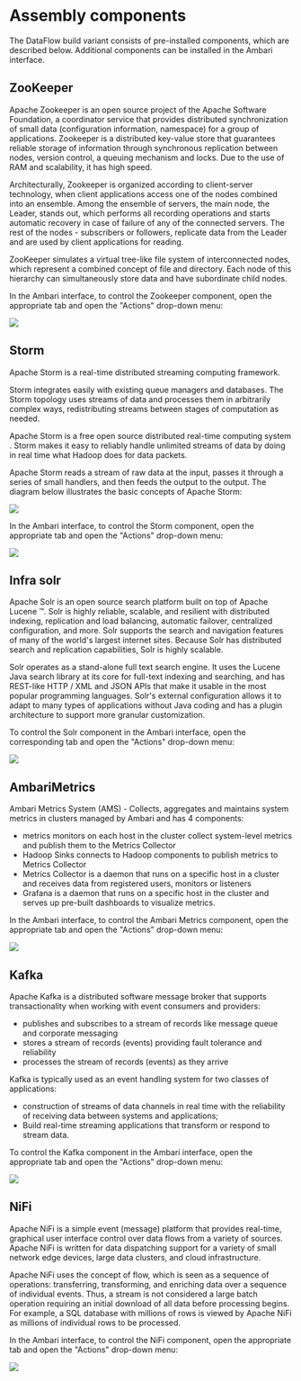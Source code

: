 Assembly components
===================

The DataFlow build variant consists of pre-installed components, which are described below. Additional components can be installed in the Ambari interface.

ZooKeeper
---------

Apache Zookeeper is an open source project of the Apache Software Foundation, a coordinator service that provides distributed synchronization of small data (configuration information, namespace) for a group of applications. Zookeeper is a distributed key-value store that guarantees reliable storage of information through synchronous replication between nodes, version control, a queuing mechanism and locks. Due to the use of RAM and scalability, it has high speed.

Architecturally, Zookeeper is organized according to client-server technology, when client applications access one of the nodes combined into an ensemble. Among the ensemble of servers, the main node, the Leader, stands out, which performs all recording operations and starts automatic recovery in case of failure of any of the connected servers. The rest of the nodes - subscribers or followers, replicate data from the Leader and are used by client applications for reading.

ZooKeeper simulates a virtual tree-like file system of interconnected nodes, which represent a combined concept of file and directory. Each node of this hierarchy can simultaneously store data and have subordinate child nodes.

In the Ambari interface, to control the Zookeeper component, open the appropriate tab and open the "Actions" drop-down menu:

![](./assets/1601845501406-d11.png)

Storm
-----

Apache Storm is a real-time distributed streaming computing framework.

Storm integrates easily with existing queue managers and databases. The Storm topology uses streams of data and processes them in arbitrarily complex ways, redistributing streams between stages of computation as needed.

Apache Storm is a free open source distributed real-time computing system . Storm makes it easy to reliably handle unlimited streams of data by doing in real time what Hadoop does for data packets.

Apache Storm reads a stream of raw data at the input, passes it through a series of small handlers, and then feeds the output to the output. The diagram below illustrates the basic concepts of Apache Storm:

![](./assets/1601850108811-apache_shtorm_core_concept.png)

In the Ambari interface, to control the Storm component, open the appropriate tab and open the "Actions" drop-down menu:

![](./assets/1601850213507-d14.png)

Infra solr
----------

Apache Solr is an open source search platform built on top of Apache Lucene ™. Solr is highly reliable, scalable, and resilient with distributed indexing, replication and load balancing, automatic failover, centralized configuration, and more. Solr supports the search and navigation features of many of the world's largest internet sites. Because Solr has distributed search and replication capabilities, Solr is highly scalable.

Solr operates as a stand-alone full text search engine. It uses the Lucene Java search library at its core for full-text indexing and searching, and has REST-like HTTP / XML and JSON APIs that make it usable in the most popular programming languages. Solr's external configuration allows it to adapt to many types of applications without Java coding and has a plugin architecture to support more granular customization.

To control the Solr component in the Ambari interface, open the corresponding tab and open the "Actions" drop-down menu:

![](./assets/1601849912980-d13.png)

AmbariMetrics
-------------

Ambari Metrics System (AMS) - Collects, aggregates and maintains system metrics in clusters managed by Ambari and has 4 components:

*   metrics monitors on each host in the cluster collect system-level metrics and publish them to the Metrics Collector
*   Hadoop Sinks connects to Hadoop components to publish metrics to Metrics Collector
*   Metrics Collector is a daemon that runs on a specific host in a cluster and receives data from registered users, monitors or listeners
*   Grafana is a daemon that runs on a specific host in the cluster and serves up pre-built dashboards to visualize metrics.

In the Ambari interface, to control the Ambari Metrics component, open the appropriate tab and open the "Actions" drop-down menu:

![](./assets/1601847822967-d12.png)

Kafka
-----

Apache Kafka is a distributed software message broker that supports transactionality when working with event consumers and providers:

*   publishes and subscribes to a stream of records like message queue and corporate messaging
*   stores a stream of records (events) providing fault tolerance and reliability
*   processes the stream of records (events) as they arrive

Kafka is typically used as an event handling system for two classes of applications:

*   construction of streams of data channels in real time with the reliability of receiving data between systems and applications;
*   Build real-time streaming applications that transform or respond to stream data.

To control the Kafka component in the Ambari interface, open the appropriate tab and open the "Actions" drop-down menu:

![](./assets/1601851797294-kafka.png)

NiFi
----

Apache NiFi is a simple event (message) platform that provides real-time, graphical user interface control over data flows from a variety of sources. Apache NiFi is written for data dispatching support for a variety of small network edge devices, large data clusters, and cloud infrastructure.

Apache NiFi uses the concept of flow, which is seen as a sequence of operations: transferring, transforming, and enriching data over a sequence of individual events. Thus, a stream is not considered a large batch operation requiring an initial download of all data before processing begins. For example, a SQL database with millions of rows is viewed by Apache NiFi as millions of individual rows to be processed.

In the Ambari interface, to control the NiFi component, open the appropriate tab and open the "Actions" drop-down menu:

![](./assets/1601852027253-nifi.png)